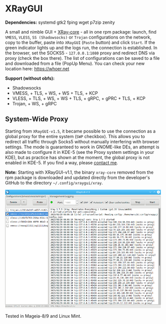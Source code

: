 # XRayGUI
**Dependencies:** systemd gtk2 fping wget p7zip zenity  
  
A small and nimble GUI + [XRay-core](https://github.com/XTLS/Xray-core) - all in one rpm package: launch, find `VMESS`, `VLESS`, `SS (Shadowsocks)` or `Trojan` configurations on the network, copy to the buffer, paste into `XRayGUI` (`Paste` button) and click `Start`. If the green indicator lights up and the logs run, the connection is established. In the browser, set the SOCKS5 - `127.0.0.1`:`1080` proxy and redirect DNS via proxy (check the box there). The list of configurations can be saved to a file and downloaded from a file (PopUp Menu). You can check your new location here: https://whoer.net  

**Support (without obfs):**
+ Shadowsocks
+ VMESS, + TLS, + WS, + WS + TLS, + KCP
+ VLESS, + TLS, + WS, + WS + TLS, + gRPC, + gPRC + TLS, + KCP
+ Trojan, + WS, + gRPC

System-Wide Proxy
--
Starting from `XRayGUI-v1.5`, it became possible to use the connection as a global proxy for the entire system (`SWP` checkbox). This allows you to redirect all traffic through Socks5 without manually interfering with browser settings. The mode is guaranteed to work in GNOME-like DEs, an attempt is also made to configure it in KDE-5 (see the Proxy system settings in your KDE), but as practice has shown at the moment, the global proxy is not enabled in KDE-5. If you find a way, please [contact me](https://linuxforum.ru/viewtopic.php?id=39704).  
  
**Note:** Starting with XRayGUI-v1.1, the binary `xray-core` removed from the rpm package is downloaded and updated directly from the developer's GitHub to the directory `~/.config/xraygui/xray`.  
  
![](https://github.com/AKotov-dev/XRayGUI/blob/main/ScreenShot2.png)  
  
Tested in Mageia-8/9 and Linux Mint.
